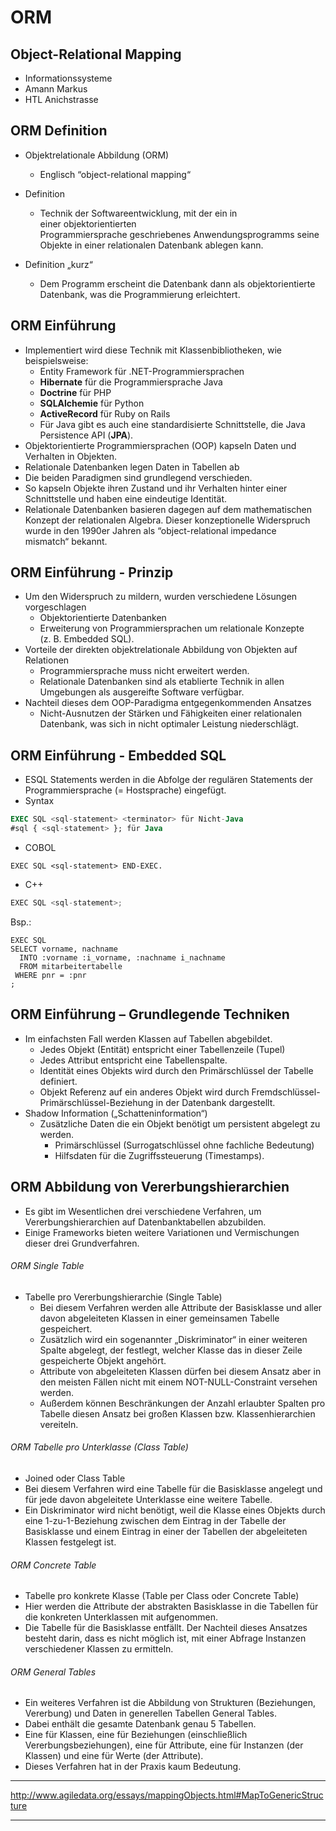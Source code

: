 ORM
====

Object-Relational Mapping
----

- Informationssysteme
- Amann Markus
- HTL Anichstrasse

ORM Definition
----

- Objektrelationale Abbildung (ORM)
   - Englisch “object-relational mapping“

- Definition
   - Technik der Softwareentwicklung, mit der ein in einer objektorientierten Programmiersprache geschriebenes Anwendungsprogramms seine Objekte in einer relationalen Datenbank ablegen kann. 

- Definition „kurz“
   - Dem Programm erscheint die Datenbank dann als objektorientierte Datenbank, was die Programmierung erleichtert.

ORM Einführung
----

- Implementiert wird diese Technik mit Klassenbibliotheken, wie beispielsweise:
   - Entity Framework für .NET-Programmiersprachen
   - **Hibernate** für die Programmiersprache Java
   - **Doctrine** für PHP
   - **SQLAlchemie** für Python
   - **ActiveRecord** für Ruby on Rails
   - Für Java gibt es auch eine standardisierte Schnittstelle, die Java Persistence API (**JPA**).
- Objektorientierte Programmiersprachen (OOP) kapseln Daten und Verhalten in Objekten.
- Relationale Datenbanken legen Daten in Tabellen ab
- Die beiden Paradigmen sind grundlegend verschieden. 
- So kapseln Objekte ihren Zustand und ihr Verhalten hinter einer Schnittstelle und haben eine eindeutige Identität. 
- Relationale Datenbanken basieren dagegen auf dem mathematischen Konzept der relationalen Algebra. Dieser konzeptionelle Widerspruch wurde in den 1990er Jahren als “object-relational impedance mismatch“ bekannt.

ORM Einführung - Prinzip
----

- Um den Widerspruch zu mildern, wurden verschiedene Lösungen vorgeschlagen
   - Objektorientierte Datenbanken
   - Erweiterung von Programmiersprachen um relationale Konzepte (z. B. Embedded SQL). 
- Vorteile der direkten objektrelationale Abbildung von Objekten auf Relationen
   - Programmiersprache muss nicht erweitert werden.
   - Relationale Datenbanken sind als etablierte Technik in allen Umgebungen als ausgereifte Software verfügbar. 
- Nachteil dieses dem OOP-Paradigma entgegenkommenden Ansatzes
   - Nicht-Ausnutzen der Stärken und Fähigkeiten einer relationalen Datenbank, was sich in nicht optimaler Leistung niederschlägt.

ORM Einführung - Embedded SQL
----

- ESQL Statements werden in die Abfolge der regulären Statements der Programmiersprache (= Hostsprache) eingefügt.
- Syntax
```SQL
EXEC SQL <sql-statement> <terminator> für Nicht-Java 
#sql { <sql-statement> }; für Java
```
- COBOL
```COBOL
EXEC SQL <sql-statement> END-EXEC.
```
- C++
```C++
EXEC SQL <sql-statement>;
```

Bsp.:
```
EXEC SQL 
SELECT vorname, nachname 
  INTO :vorname :i_vorname, :nachname i_nachname 
  FROM mitarbeitertabelle 
 WHERE pnr = :pnr
;
```

ORM Einführung – Grundlegende Techniken
----

- Im einfachsten Fall werden Klassen auf Tabellen abgebildet.
   - Jedes Objekt (Entität) entspricht einer Tabellenzeile (Tupel)
   - Jedes Attribut entspricht eine Tabellenspalte. 
   - Identität eines Objekts wird durch den Primärschlüssel der Tabelle definiert.
   - Objekt Referenz auf ein anderes Objekt wird durch Fremdschlüssel-Primärschlüssel-Beziehung in der Datenbank dargestellt.
- Shadow Information („Schatteninformation“) 
   - Zusätzliche Daten die ein Objekt benötigt um persistent abgelegt zu werden.
      - Primärschlüssel (Surrogatschlüssel ohne fachliche Bedeutung) 
      - Hilfsdaten für die Zugriffssteuerung (Timestamps).

ORM Abbildung von Vererbungshierarchien
----
- Es gibt im Wesentlichen drei verschiedene Verfahren, um Vererbungshierarchien auf Datenbanktabellen abzubilden. 
- Einige Frameworks bieten weitere Variationen und Vermischungen dieser drei Grundverfahren.

###### ORM Single Table

- Tabelle pro Vererbungshierarchie (Single Table)
   - Bei diesem Verfahren werden alle Attribute der Basisklasse und aller davon abgeleiteten Klassen in einer gemeinsamen Tabelle gespeichert. 
   - Zusätzlich wird ein sogenannter „Diskriminator“ in einer weiteren Spalte abgelegt, der festlegt, welcher Klasse das in dieser Zeile gespeicherte Objekt angehört. 
   - Attribute von abgeleiteten Klassen dürfen bei diesem Ansatz aber in den meisten Fällen nicht mit einem NOT-NULL-Constraint versehen werden. 
   - Außerdem können Beschränkungen der Anzahl erlaubter Spalten pro Tabelle diesen Ansatz bei großen Klassen bzw. Klassenhierarchien vereiteln.

###### ORM Tabelle pro Unterklasse (Class Table)

- Joined oder Class Table
- Bei diesem Verfahren wird eine Tabelle für die Basisklasse angelegt und für jede davon abgeleitete Unterklasse eine weitere Tabelle.
- Ein Diskriminator wird nicht benötigt, weil die Klasse eines Objekts durch eine 1-zu-1-Beziehung zwischen dem Eintrag in der Tabelle der Basisklasse und einem Eintrag in einer der Tabellen der abgeleiteten Klassen festgelegt ist.

###### ORM Concrete Table

- Tabelle pro konkrete Klasse (Table per Class oder Concrete Table) 
- Hier werden die Attribute der abstrakten Basisklasse in die Tabellen für die konkreten Unterklassen mit aufgenommen.
- Die Tabelle für die Basisklasse entfällt. Der Nachteil dieses Ansatzes besteht darin, dass es nicht möglich ist, mit einer Abfrage Instanzen verschiedener Klassen zu ermitteln.

###### ORM General Tables

- Ein weiteres Verfahren ist die Abbildung von Strukturen (Beziehungen, Vererbung) und Daten in generellen Tabellen General Tables.
- Dabei enthält die gesamte Datenbank genau 5 Tabellen.
- Eine für Klassen, eine für Beziehungen (einschließlich Vererbungsbeziehungen), eine für Attribute, eine für Instanzen (der Klassen) und eine für Werte (der Attribute).
- Dieses Verfahren hat in der Praxis kaum Bedeutung.

---

http://www.agiledata.org/essays/mappingObjects.html#MapToGenericStructure

---